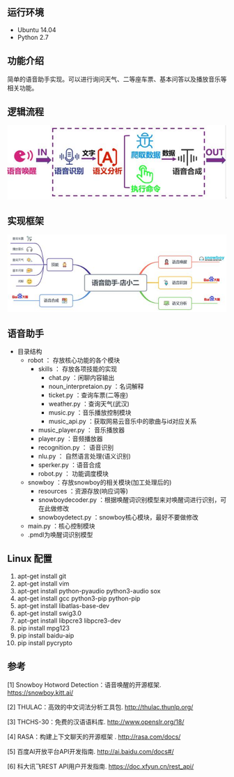 ## 运行环境

- Ubuntu 14.04
- Python 2.7

## 功能介绍

简单的语音助手实现。可以进行询问天气、二等座车票、基本问答以及播放音乐等相关功能。

## 逻辑流程

![总体逻辑流程](totalview.jpg)

## 实现框架

![实现框架](module.jpg)

## 语音助手

- 目录结构
  - robot  ： 存放核心功能的各个模块
    - skills  ： 存放各项技能的实现
      - chat.py  ：闲聊内容输出
      - noun_interpretaion.py ：名词解释
      - ticket.py  ：查询车票(二等座)
      - weather.py ：查询天气(武汉)
      - music.py ：音乐播放控制模块
      - music_api.py ：获取网易云音乐中的歌曲与id对应关系
    - music_player.py  ： 音乐播放器     
    - player.py  ：音频播放器
    - recognition.py  ： 语音识别
    - nlu.py  ：  自然语言处理(语义识别)
    - sperker.py  ：语音合成
    - robot.py  ： 功能调度模块
  - snowboy ：存放snowboy的相关模块(加工处理后的)
    - resources ：资源存放(响应词等)
    - snowboydecoder.py ：根据唤醒词识别模型来对唤醒词进行识别，可在此做修改
    - snowboydetect.py ：snowboy核心模块，最好不要做修改
  - main.py ：核心控制模块
  - .pmdl为唤醒词识别模型

## Linux 配置

1. apt-get install git
2. apt-get install vim
3. apt-get install python-pyaudio python3-audio sox
4. apt-get install gcc python3-pip python-pip
5. apt-get install libatlas-base-dev
6. apt-get install swig3.0
7. apt-get install libpcre3 libpcre3-dev
8. pip install mpg123
9. pip install baidu-aip
10. pip install pycrypto

## 参考

[1] Snowboy Hotword Detection：语音唤醒的开源框架. <https://snowboy.kitt.ai/>

[2] THULAC：高效的中文词法分析工具包. <http://thulac.thunlp.org/>

[3] THCHS-30：免费的汉语语料库. <http://www.openslr.org/18/>

[4] RASA：构建上下文聊天的开源框架 . <http://rasa.com/docs/>

[5] 百度AI开放平台API开发指南. <http://ai.baidu.com/docs#/>

[6] 科大讯飞REST API用户开发指南. <https://doc.xfyun.cn/rest_api/>